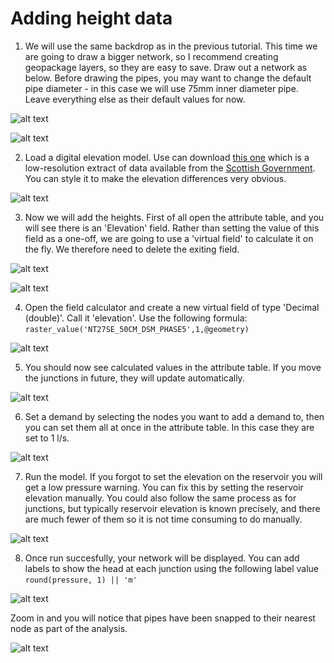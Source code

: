 # Adding height data

1. We will use the same backdrop as in the previous tutorial. This time we are going to draw a bigger network, so I recommend creating geopackage layers, so they are easy to save. Draw out a network as below. Before drawing the pipes, you may want to change the default pipe diameter - in this case we will use 75mm inner diameter pipe. Leave everything else as their default values for now.

![alt text](../_static/add-heights/network-drawn.png)

![alt text](../_static/add-heights/set-default-pipe-size.png)

2. Load a digital elevation model. Use can download [this one](../_static/add-heights/NT27SE_50CM_DSM_PHASE5.tif) which is a low-resolution extract of data available from the [Scottish Government](https://remotesensingdata.gov.scot/data#/map).  You can style it to make the elevation differences very obvious.

![alt text](../_static/add-heights/load-heights.png)

3. Now we will add the heights. First of all open the attribute table, and you will see there is an 'Elevation' field. Rather than setting the value of this field as a one-off, we are going to use a 'virtual field' to calculate it on the fly. We therefore need to delete the exiting field.

![alt text](../_static/add-heights/elevation-field.png)

![alt text](../_static/add-heights/delete-elevation.png)

4. Open the field calculator and create a new virtual field of type 'Decimal (double)'. Call it 'elevation'. Use the following formula:
`raster_value('NT27SE_50CM_DSM_PHASE5',1,@geometry)`

![alt text](../_static/add-heights/field-calculator.png)

5. You should now see calculated values in the attribute table. If you move the junctions in future, they will update automatically.

![alt text](../_static/add-heights/calculated-values.png)

6. Set a demand by selecting the nodes you want to add a demand to, then you can set them all at once in the attribute table. In this case they are set to 1 l/s.

![alt text](../_static/add-heights/setting-demand.png)

7. Run the model. If you forgot to set the elevation on the reservoir you will get a low pressure warning. You can fix this by setting the reservoir elevation manually. You could also follow the same process as for junctions, but typically reservoir elevation is known precisely, and there are much fewer of them so it is not time consuming to do manually.

![alt text](../_static/add-heights/low-pressure-warning.png)

8. Once run succesfully, your network will be displayed. You can add labels to show the head at each junction using the following label value `round(pressure, 1) || 'm'`

![alt text](../_static/add-heights/output-with-labels.png)

Zoom in and you will notice that pipes have been snapped to their nearest node as part of the analysis.

![alt text](../_static/add-heights/snapping.png)
